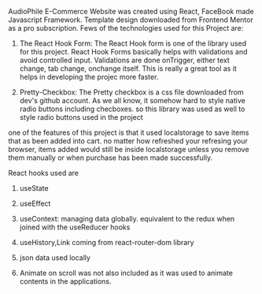 AudioPhile E-Commerce Website was created using React, FaceBook made Javascript Framework. Template design downloaded from Frontend Mentor as a pro subscription.
Fews of the technologies used for this Project are:

1. The React Hook Form: The React Hook form is one of the library used for this project. React Hook Forms basically helps with validations and avoid controlled input. Validations are done onTrigger, either text change, tab change, onchange itself. This is really a great tool as it helps in developing the projec more faster.

2. Pretty-Checkbox: The Pretty checkbox is a css file downloaded from dev's github account. As we all know, it somehow hard to style native radio buttons including checboxes. so this library was used as well to style radio buttons used in the project

one of the features of this project is that it used localstorage to save items that as been added into cart. no matter how refreshed your refresing your browser, items added would still be inside localstorage unless you remove them manually or when purchase has been made successfully.

React hooks used are
  1. useState
  2. useEffect
  3. useContext: managing data globally. equivalent to the redux when joined with the useReducer hooks
  4. useHistory,Link coming from react-router-dom library
  5. json data used locally

3. Animate on scroll was not also included as it was used to animate contents in the applications.
